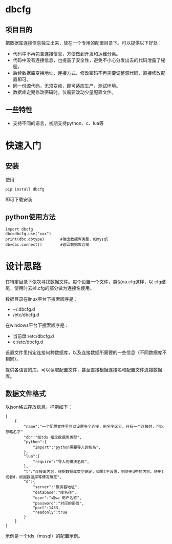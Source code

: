 # dbcfg

## 项目目的

把数据库连接信息独立出来，放在一个专用的配置目录下。可以提供以下好处：

* 代码中不再包含连接信息，方便做到开发和运维分离。
* 代码中没有连接信息，也提高了安全性，避免不小心分发出去的代码泄露了秘密。
* 后续数据库变换地址、连接方式、修改密码不再需要调整源代码，直接修改配置即可。
* 同一份源代码，无须变动，即可适应生产、测试环境。
* 数据库定期修改密码时，仅需要改动少量配置文件。

## 一些特性

* 支持不同的语言，初期支持python、c、lua等

# 快速入门

## 安装

使用

```
pip install dbcfg
```
即可下载安装

## python使用方法

```
import dbcfg
dbc=dbcfg.use("xxx")
print(dbc.dbtype)       #输出数据库类型，如mysql
db=dbc.connect()        #返回数据库连接
```

# 设计思路

在特定目录下依次寻找数据文件。每个设置一个文件，类似oa.cfg这样，以.cfg结尾，使用时去掉.cfg的部分做为连接名使用。

数据目录在linux平台下搜索顺序是：

* ~/.dbcfg.d
* /etc/dbcfg.d

在windows平台下搜索顺序是：

* 当前盘:/etc/dbcfg.d
* c:/etc/dbcfg.d

设置文件里指定连接何种数据库，以及连接数据所需要的一些信息（不同数据库不相同）。

提供各语言的库，可以读取配置文件，甚至直接根据连接名和配置文件连接数据库。

## 数据文件格式
以json格式存放信息。样例如下：

```
[
    {
        "name":"一个配置文件里可以设置多个连接，用名字区分，只有一个连接时，可以忽略名字"
        "db":"如tds 指定数据库类型",
        "python":{
            "import":"python需要导入的包名",
        },
        "lua":{
            "require":"导入的模块名称",
        },
        "t":"连接串内容，根据数据库类型确定，如果t不设置，则使用d中的内容。使用t或者d，根据数据库等情况确定",
        "d":{
            "server":"服务器地址",
            "database":"库名称",
            "user":"如sa 用户名称",
            "password":"对应的密码",
            "port":1433,
            "readonly":true
        }
    }
]
```

示例是一个tds（mssql）的配置示例。
